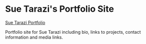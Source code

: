 # Sue Tarazi's Portfolio Site

[Sue Tarazi Portfolio](https://sue-heroku.herokuapp.com/)

Portfolio site for Sue Tarazi including bio, links to projects, contact information and media links.
